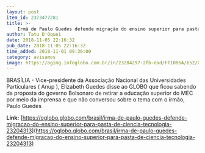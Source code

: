 ```yaml
---
layout: post
item_id: 2373477281
title: >-
    Irmã de Paulo Guedes defende migração do ensino superior para pasta de Ciência e Tecnologia
author: Tatu D'Oquei
date: 2018-11-05 22:16:32
pub_date: 2018-11-05 22:16:32
time_added: 2018-11-01 09:36:00
category: avisamos
image: https://ogimg.infoglobo.com.br/in/23204297-2fb-ead/FT1086A/652/Guedes.jpg
---
```


BRASÍLIA - Vice-presidente da Associação Nacional das Universidades Particulares ( Anup ), Elizabeth Guedes disse ao GLOBO que ficou sabendo da proposta do governo Bolsonaro de retirar a educação superior do MEC por meio da imprensa e que não conversou sobre o tema com o irmão, Paulo Guedes

**Link:** [https://oglobo.globo.com/brasil/irma-de-paulo-guedes-defende-migracao-do-ensino-superior-para-pasta-de-ciencia-tecnologia-23204313](https://oglobo.globo.com/brasil/irma-de-paulo-guedes-defende-migracao-do-ensino-superior-para-pasta-de-ciencia-tecnologia-23204313)

